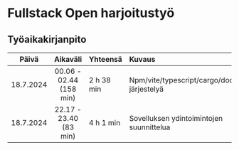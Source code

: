 # Fullstack Open harjoitustyö

## Työaikakirjanpito

|   Päivä   |        Aikaväli         |  Yhteensä  | Kuvaus  |
| :--------:|:-----------------------:|:-----------|:--------|
| 18.7.2024 | 00.06 - 02.44 (158 min) | 2 h 38 min | Npm/vite/typescript/cargo/docker/ym. järjestelyä |
| 18.7.2024 | 22.17 - 23.40 (83 min)  | 4 h 1 min  | Sovelluksen ydintoimintojen suunnittelua |
